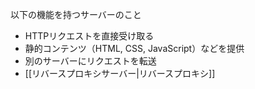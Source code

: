 以下の機能を持つサーバーのこと
- HTTPリクエストを直接受け取る
- 静的コンテンツ（HTML, CSS, JavaScript）などを提供
- 別のサーバーにリクエストを転送
- [[リバースプロキシサーバー|リバースプロキシ]]
